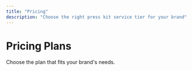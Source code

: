```yaml
---
title: "Pricing"
description: "Choose the right press kit service tier for your brand"
---
```


# Pricing Plans

Choose the plan that fits your brand's needs.
